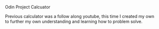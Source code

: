Odin Project Calcuator

Previous calculator was a follow along youtube, this time I created my own to further my own understanding and learning how to problem solve. 